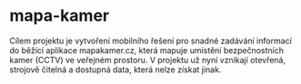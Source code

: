 mapa-kamer
==========

Cílem projektu je vytvoření mobilního řešení pro snadné zadávání informací do běžící aplikace mapakamer.cz, která mapuje umístění bezpečnostních kamer (CCTV) ve veřejném prostoru. V projektu už nyní vznikají otevřená, strojově čitelná a dostupná data, která nelze získat jinak.